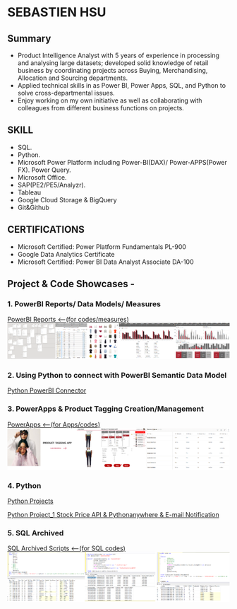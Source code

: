 # SEBASTIEN HSU

## Summary
* Product Intelligence Analyst with 5 years of experience in processing and analysing large datasets; developed solid knowledge of retail business by coordinating projects across Buying, Merchandising, Allocation and Sourcing departments.
* Applied technical skills in as Power BI, Power Apps, SQL, and Python to solve cross-departmental issues.
* Enjoy working on my own initiative as well as collaborating with colleagues from different business functions on projects.

## SKILL
* SQL.
* Python.
* Microsoft Power Platform including Power-BI(DAX)/ Power-APPS(Power FX). Power Query.
* Microsoft Office.
* SAP(PE2/PE5/Analyzr).
* Tableau
* Google Cloud Storage & BigQuery
* Git&Github

## CERTIFICATIONS
* Microsoft Certified: Power Platform Fundamentals PL-900
* Google Data Analytics Certificate
* Microsoft Certified: Power BI Data Analyst Associate DA-100

## Project & Code Showcases - 

### 1. PowerBI Reports/ Data Models/ Measures
[PowerBI Reports <--(for codes/measures)](https://sebastien101.github.io/PowerBI-Reports/)
![alt text](bi.png)


### 2. Using Python to connect with PowerBI Semantic Data Model
[Python PowerBI Connector](https://sebastien101.github.io/Python-for-BI-Semantic-Data-Model-Connector/)


### 3. PowerApps & Product Tagging Creation/Management
[PowerApps <--(for Apps/codes)](https://sebastien101.github.io/Power_Apps/)
![alt text](tagging.png)


### 4. Python
[Python Projects](https://sebastien101.github.io/Python/)

[Python Project_1 Stock Price API & Pythonanywhere & E-mail Notification](https://github.com/sebastien101/Python/blob/main/README.md#project_1)


### 5. SQL Archived
[SQL Archived Scripts <--(for SQL codes)](https://sebastien101.github.io/SQL_Archived/)
![alt text](sql.png)

